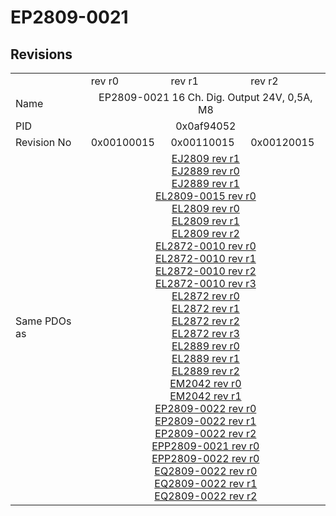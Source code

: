 # EP2809-0021

## Revisions
<table>
<tr>
<td></td>
<td>rev r0</td>
<td>rev r1</td>
<td>rev r2</td>
</tr>
<tr>
<td>Name</td>
<td colspan=3 align="center">EP2809-0021 16 Ch. Dig. Output 24V, 0,5A, M8</td>
</tr>
<tr>
<td>PID</td>
<td colspan=3 align="center">0x0af94052</td>
</tr>
<tr>
<td>Revision No</td>
<td>0x00100015</td>
<td>0x00110015</td>
<td>0x00120015</td>
</tr>
<tr>
<td>Same PDOs as</td>
<td colspan=3 align="center"><a href="EJ2809.md">EJ2809 rev r1</a><br/><a href="EJ2889.md">EJ2889 rev r0</a><br/><a href="EJ2889.md">EJ2889 rev r1</a><br/><a href="EL2809-0015.md">EL2809-0015 rev r0</a><br/><a href="EL2809.md">EL2809 rev r0</a><br/><a href="EL2809.md">EL2809 rev r1</a><br/><a href="EL2809.md">EL2809 rev r2</a><br/><a href="EL2872-0010.md">EL2872-0010 rev r0</a><br/><a href="EL2872-0010.md">EL2872-0010 rev r1</a><br/><a href="EL2872-0010.md">EL2872-0010 rev r2</a><br/><a href="EL2872-0010.md">EL2872-0010 rev r3</a><br/><a href="EL2872.md">EL2872 rev r0</a><br/><a href="EL2872.md">EL2872 rev r1</a><br/><a href="EL2872.md">EL2872 rev r2</a><br/><a href="EL2872.md">EL2872 rev r3</a><br/><a href="EL2889.md">EL2889 rev r0</a><br/><a href="EL2889.md">EL2889 rev r1</a><br/><a href="EL2889.md">EL2889 rev r2</a><br/><a href="EM2042.md">EM2042 rev r0</a><br/><a href="EM2042.md">EM2042 rev r1</a><br/><a href="EP2809-0022.md">EP2809-0022 rev r0</a><br/><a href="EP2809-0022.md">EP2809-0022 rev r1</a><br/><a href="EP2809-0022.md">EP2809-0022 rev r2</a><br/><a href="EPP2809-0021.md">EPP2809-0021 rev r0</a><br/><a href="EPP2809-0022.md">EPP2809-0022 rev r0</a><br/><a href="EQ2809-0022.md">EQ2809-0022 rev r0</a><br/><a href="EQ2809-0022.md">EQ2809-0022 rev r1</a><br/><a href="EQ2809-0022.md">EQ2809-0022 rev r2</a></td>
</tr>
</table>
